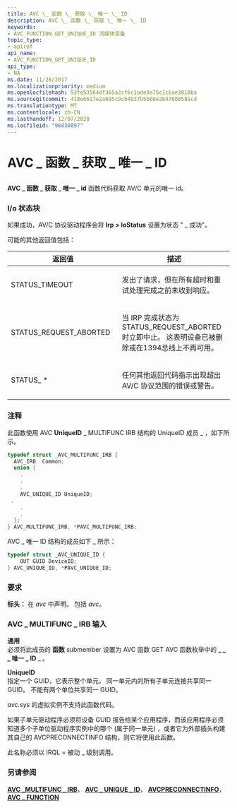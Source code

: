 ```yaml
---
title: AVC \_ 函数 \_ 获取 \_ 唯一 \_ ID
description: AVC \_ 函数 \_ 获取 \_ 唯一 \_ ID
keywords:
- AVC_FUNCTION_GET_UNIQUE_ID 流媒体设备
topic_type:
- apiref
api_name:
- AVC_FUNCTION_GET_UNIQUE_ID
api_type:
- NA
ms.date: 11/28/2017
ms.localizationpriority: medium
ms.openlocfilehash: 93fe53564df365a2cf6c1ade9a75c1c6ae3810ba
ms.sourcegitcommit: 418e6617e2a695c9cb4b37b5b60e264760858acd
ms.translationtype: MT
ms.contentlocale: zh-CN
ms.lasthandoff: 12/07/2020
ms.locfileid: "96830897"
---
```

# <a name="avc_function_get_unique_id"></a>AVC \_ 函数 \_ 获取 \_ 唯一 \_ ID


## <span id="ddk_avc_function_get_unique_id_ks"></span><span id="DDK_AVC_FUNCTION_GET_UNIQUE_ID_KS"></span>


**AVC \_ 函数 \_ 获取 \_ 唯一 \_ id** 函数代码获取 AV/C 单元的唯一 id。

### <a name="io-status-block"></a>I/o 状态块

如果成功，AV/C 协议驱动程序会将 **Irp &gt; IoStatus** 设置为状态 " \_ 成功"。

可能的其他返回值包括：

<table>
<colgroup>
<col width="50%" />
<col width="50%" />
</colgroup>
<thead>
<tr class="header">
<th>返回值</th>
<th>描述</th>
</tr>
</thead>
<tbody>
<tr class="odd">
<td><p>STATUS_TIMEOUT</p></td>
<td><p>发出了请求，但在所有超时和重试处理完成之前未收到响应。</p></td>
</tr>
<tr class="even">
<td><p>STATUS_REQUEST_ABORTED</p></td>
<td><p>当 IRP 完成状态为 STATUS_REQUEST_ABORTED 时立即中止。 这表明设备已被删除或在1394总线上不再可用。</p></td>
</tr>
<tr class="odd">
<td><p>STATUS_ *</p></td>
<td><p>任何其他返回代码指示出现超出 AV/C 协议范围的错误或警告。</p></td>
</tr>
</tbody>
</table>

 

### <a name="comments"></a>注释

此函数使用 AVC **UniqueID** \_ MULTIFUNC IRB 结构的 UniqueID 成员 \_ ，如下所示。

```cpp
typedef struct _AVC_MULTIFUNC_IRB {
  AVC_IRB  Common;
  union {
    .
    .
    .
    AVC_UNIQUE_ID UniqueID;
 .
    .
    .
  };
} AVC_MULTIFUNC_IRB, *PAVC_MULTIFUNC_IRB;
```

AVC \_ 唯一 ID 结构的成员如下 \_ 所示：

```cpp
typedef struct _AVC_UNIQUE_ID {
    OUT GUID DeviceID;
} AVC_UNIQUE_ID, *PAVC_UNIQUE_ID;
```

### <a name="requirements"></a>要求

**标头：** 在 *avc* 中声明。 包括 *avc*。

### <a name="avc_multifunc_irb-input"></a>AVC \_ MULTIFUNC \_ IRB 输入

**通用**  
必须将此成员的 **函数** submember 设置为 AVC 函数 GET AVC 函数枚举中的 **\_ \_ \_ 唯一 \_ ID** \_ 。

<span id="UniqueID"></span><span id="uniqueid"></span><span id="UNIQUEID"></span>**UniqueID**  
指定一个 GUID，它表示整个单元。 同一单元内的所有子单元连接共享同一 GUID。 不能有两个单位共享同一 GUID。

*avc.sys* 的虚拟实例不支持此函数代码。

如果子单元驱动程序必须将设备 GUID 报告给某个应用程序，而该应用程序必须知道多个子单位驱动程序实例中的哪个 (属于同一单元) ，或者它为外部插头构建其自己的 AVCPRECONNECTINFO 结构，则它将使用此函数。

此名称必须以 IRQL = 被动 \_ 级别调用。

### <a name="see-also"></a>另请参阅

[**AVC \_MULTIFUNC \_ IRB**](/windows-hardware/drivers/ddi/avc/ns-avc-_avc_multifunc_irb)， [**AVC \_ UNIQUE \_ ID**](/windows-hardware/drivers/ddi/avc/ns-avc-_avc_unique_id)， [**AVCPRECONNECTINFO**](/windows-hardware/drivers/ddi/avc/ns-avc-_avcpreconnectinfo)， [**AVC \_ FUNCTION**](/windows-hardware/drivers/ddi/avc/ne-avc-_tagavc_function)

 

